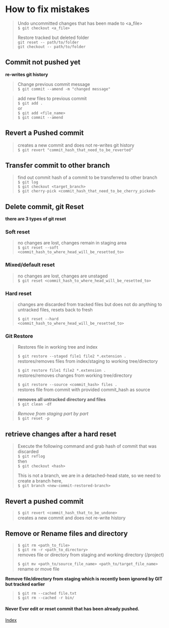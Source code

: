# How to fix mistakes


> Undo uncommitted changes that has been made to <a_file>  
> `$ git checkout <a_file>`  
> 
> Restore tracked but deleted folder  
> `git reset -- path/to/folder`  
> `git checkout -- path/to/folder`   

## Commit not pushed yet

**re-writes git history**

>Change previous commit message  
> `$ git commit --amend -m "changed message"`  

>add new files to previous commit  
> `$ git add .`  
> or  
>`$ git add <file_name>`  
> `$ git commit --amend`

## Revert a Pushed commit
> creates a new commit and does not re-writes git history  
> `$ git revert "commit_hash_that_need_to_be_reverted"`  

## Transfer commit to other branch

> find out commit hash of a commit to be transferred to other branch  
> `$ git log`  
> `$ git checkout <target_branch>`  
> `$ git cherry-pick <commit_hash_that_need_to_be_cherry_picked>`  

## Delete commit, git Reset

**there are 3 types of git reset**  

### Soft reset

> no changes are lost, changes remain in staging area  
> `$ git reset --soft <commit_hash_to_where_head_will_be_resetted_to>`  

### Mixed/default reset

> no changes are lost, changes are unstaged  
> `$ git reset <commit_hash_to_where_head_will_be_resetted_to>`  

### Hard reset

> changes are discarded from tracked files but does not do anything to untracked files, resets back to fresh  
> 
> `$ git reset --hard <commit_hash_to_where_head_will_be_resetted_to>`  

### Git Restore
> Restores file in working tree and index  
> 
> `$ git restore --staged file1 file2 *.extension .`  
> restores/removes files from index/staging to working tree/directory    
> 
> `$ git restore file1 file2 *.extension .`  
>  restores/removes changes from working tree/directory  
> 
> `$ git restore --source <commit_hash> files .`  
> restores file from commit with provided commit_hash as source   

> **removes all untracked directory and files**  
> `$ git clean -df`  

> *Remove from staging part by part*  
> `$ git reset -p`  

## retrieve changes after a hard reset

> Execute the following command and grab hash of commit that was discarded  
> `$ git reflog`  
> then  
> `$ git checkout <hash>`  
>
> This is not a branch, we are in a detached-head state, so we need to create a branch here,  
> `$ git branch <new-commit-restored-branch>`  

## Revert a pushed commit
> `$ git revert <commit_hash_that_to_be_undone>`   
> creates a new commit and does not re-write history  

## Remove or Rename files and directory  
> `$ git rm <path_to_file>`  
> `$ git rm -r <path_to_directory>`  
> removes file or directory from staging and working directory (/project)  
> 
> `$ git mv <path_to/source_file_name> <path_to/target_file_name>`  
> rename or move file  

**Remove file/directory from staging which is recently been ignored by GIT but tracked earlier**
>`$ git rm --cached file.txt`  
>`$ git rm --cached -r bin/`  


#### Never Ever edit or reset commit that has been already pushed.  

[Index][index]

[index]: ../index.md
